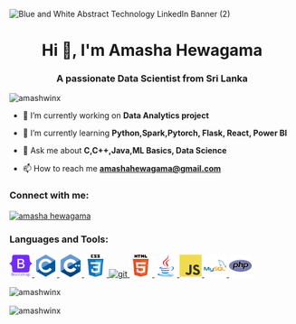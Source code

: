 ![Blue and White Abstract Technology LinkedIn Banner (2)](https://github.com/Amashwinx/Amashwinx/assets/113287402/22e500fc-f7ef-4c5d-970c-a3696f5864c6)
<h1 align="center">Hi 👋, I'm Amasha Hewagama</h1>
<h3 align="center">A passionate Data Scientist from Sri Lanka</h3>

<p align="left"> <img src="https://komarev.com/ghpvc/?username=amashwinx&label=Profile%20views&color=0e75b6&style=flat" alt="amashwinx" /> </p>

- 🔭 I’m currently working on **Data Analytics project**

- 🌱 I’m currently learning **Python,Spark,Pytorch, Flask, React, Power BI**

- 💬 Ask me about **C,C++,Java,ML Basics, Data Science**

- 📫 How to reach me **amashahewagama@gmail.com**

<h3 align="left">Connect with me:</h3>
<p align="left">
<a href="https://www.linkedin.com/in/amasha-hewagama-8653702a4/" target="blank"><img align="center" src="https://raw.githubusercontent.com/rahuldkjain/github-profile-readme-generator/master/src/images/icons/Social/linked-in-alt.svg" alt="amasha hewagama" height="30" width="40" /></a>
</p>

<h3 align="left">Languages and Tools:</h3>
<p align="left"> <a href="https://getbootstrap.com" target="_blank" rel="noreferrer"> <img src="https://raw.githubusercontent.com/devicons/devicon/master/icons/bootstrap/bootstrap-plain-wordmark.svg" alt="bootstrap" width="40" height="40"/> </a> <a href="https://www.cprogramming.com/" target="_blank" rel="noreferrer"> <img src="https://raw.githubusercontent.com/devicons/devicon/master/icons/c/c-original.svg" alt="c" width="40" height="40"/> </a> <a href="https://www.w3schools.com/cpp/" target="_blank" rel="noreferrer"> <img src="https://raw.githubusercontent.com/devicons/devicon/master/icons/cplusplus/cplusplus-original.svg" alt="cplusplus" width="40" height="40"/> </a> <a href="https://www.w3schools.com/css/" target="_blank" rel="noreferrer"> <img src="https://raw.githubusercontent.com/devicons/devicon/master/icons/css3/css3-original-wordmark.svg" alt="css3" width="40" height="40"/> </a> <a href="https://git-scm.com/" target="_blank" rel="noreferrer"> <img src="https://www.vectorlogo.zone/logos/git-scm/git-scm-icon.svg" alt="git" width="40" height="40"/> </a> <a href="https://www.w3.org/html/" target="_blank" rel="noreferrer"> <img src="https://raw.githubusercontent.com/devicons/devicon/master/icons/html5/html5-original-wordmark.svg" alt="html5" width="40" height="40"/> </a> <a href="https://www.java.com" target="_blank" rel="noreferrer"> <img src="https://raw.githubusercontent.com/devicons/devicon/master/icons/java/java-original.svg" alt="java" width="40" height="40"/> </a> <a href="https://developer.mozilla.org/en-US/docs/Web/JavaScript" target="_blank" rel="noreferrer"> <img src="https://raw.githubusercontent.com/devicons/devicon/master/icons/javascript/javascript-original.svg" alt="javascript" width="40" height="40"/> </a> <a href="https://www.mysql.com/" target="_blank" rel="noreferrer"> <img src="https://raw.githubusercontent.com/devicons/devicon/master/icons/mysql/mysql-original-wordmark.svg" alt="mysql" width="40" height="40"/> </a> <a href="https://www.php.net" target="_blank" rel="noreferrer"> <img src="https://raw.githubusercontent.com/devicons/devicon/master/icons/php/php-original.svg" alt="php" width="40" height="40"/> </a> </p>

<p><img align="center" src="https://github-readme-stats.vercel.app/api/top-langs?username=amashwinx&show_icons=true&locale=en&layout=compact" alt="amashwinx" /></p>

<p><img align="center" src="https://github-readme-streak-stats.herokuapp.com/?user=amashwinx&" alt="amashwinx" /></p>
